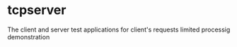# tcpserver
The client and server test applications for client's requests limited processig demonstration
